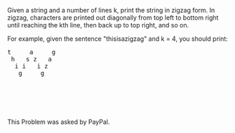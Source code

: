 Given a string and a number of lines k, print the string in zigzag form. In zigzag, characters are printed out diagonally from top left to bottom right until reaching the kth line, then back up to top right, and so on.

For example, given the sentence "thisisazigzag" and k = 4, you should print:
<pre>
t     a     g
 h   s z   a
  i i   i z
   g     g

<br/>
<br/>
</pre>
This Problem was asked by PayPal.
